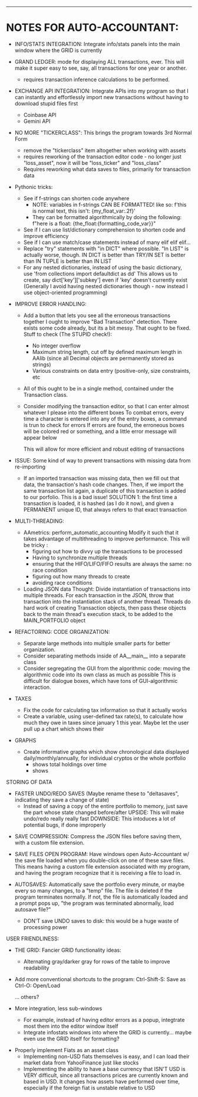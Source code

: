 

---
# NOTES FOR AUTO-ACCOUNTANT:

* INFO/STATS INTEGRATION: Integrate info/stats panels into the main window where the GRID is currently

* GRAND LEDGER: mode for displaying ALL transactions, ever. This will make it super easy to see, say, all transactions for one year or another.
	- requires transaction inference calculations to be performed.

* EXCHANGE API INTEGRATION: Integrate APIs into my program so that I can instantly and effortlessly import new transactions without having to download stupid files first
	- Coinbase API
	- Gemini API

* NO MORE "TICKERCLASS": This brings the program towards 3rd Normal Form
	- remove the "tickerclass" item altogether when working with assets
	- requires reworking of the transaction editor code - no longer just "loss_asset", now it will be "loss_ticker" and "loss_class"
	- Requires reworking what data saves to files, primarily for transaction data
	
* Pythonic tricks:
	- See if f-strings can shorten code anywhere
		* NOTE: variables in f-strings CAN BE FORMATTED! like so: f'this is normal text, this isn\'t: {my_float_var:.2f}'
		* They can be formatted algorithmically by doing the following: f"here is a float: {the_float:{formatting_code_var}}"
	- See if I can use list/dictionary comprehension to shorten code and improve efficiency
	- See if I can use match/case statements instead of many elif elif elif...
	- Replace "try" statements with "in DICT" where possible. "In LIST" is actually worse, though.
		IN DICT is better than TRY/IN SET is better than IN TUPLE is better than IN LIST
	- For any nested dictionaries, instead of using the basic dictionary, use 'from collections import defaultdict as dd'
	This allows us to create, say dict['key']['subkey'] even if 'key' doesn't currently exist
	(Generally I avoid having nested dictionaries though - now instead I use object-oriented programming)
	
* IMPROVE ERROR HANDLING:
	- Add a button that lets you see all the erroneous transactions together
      	I ought to improve "Bad Transaction" detection. There exists some code already, but its a bit messy. That ought to be fixed.
		Stuff to check (The STUPID check!):
		- No integer overflow
		- Maximum string length, cut off by defined maximum length in AAlib (since all Decimal objects are permanently stored as strings)
		- Various constraints on data entry (positive-only, size constraints, etc
	- All of this ought to be in a single method, contained under the Transaction class. 
	- Consider modifying the transaction editor, so that I can enter almost whatever I please into the different boxes
		To combat errors, every time a character is entered into any of the entry boxes, a command is trun to check for errors
		If errors are found, the erroneous boxes will be colored red or something, and a little error message will appear below
		
		This will allow for more efficient and robust editing of transactions

* ISSUE: Some kind of way to prevent transactions with missing data from re-importing	
	- If an imported transaction was missing data, then we fill out that data, the transaction's hash code changes. Then, if we import the same transaction list again, a duplicate of this transaction is added to our porfolio. This is a bad issue!
		SOLUTION 1: the first time a transaction is loaded, it is hashed (as I do it now), and given a PERMANENT unique ID, that always refers to that exact transaction

* MULTI-THREADING:
	- AAmetrics: perform_automatic_accounting
		Modify it such that it takes advantage of multithreading to improve performance.
		This will be tricky :
		- figuring out how to divvy up the transactions to be processed
		- Having to synchronize multiple threads
		- ensuring that the HIFO/LIFO/FIFO results are always the same: no race condition
		- figuring out how many threads to create
		- avoiding race conditions
	- Loading JSON data
		Thought: Divide instantiation of transactions into multiple threads. For each transaction in the JSON, throw that transaction into the instantiation stack of another thread. Threads do hard work of creating Transaction objects, then pass these objects back to the main thread's execution stack, to be added to the MAIN_PORTFOLIO object

* REFACTORING: CODE ORGANIZATION:
	- Separate large methods into multiple smaller parts for better organization. 
	- Consider separating methods inside of AA__main__ into a separate class
	- Consider segregating the GUI from the algorithmic code: moving the algorithmic code into its own class as much as possible
		This is difficult for dialogue boxes, which have tons of GUI-algorithmic interaction. 

* TAXES
	- Fix the code for calculating tax information so that it actually works
	- Create a variable, using user-defined tax rate(s), to calculate how much they owe in taxes since january 1 this year. Maybe let the user pull up a chart which shows their

* GRAPHS
	- Create informative graphs which show chronological data displayed daily/monthly/annually, for individual cryptos or the whole portfolio
		- shows total holdings over time
		- shows 

STORING OF DATA
* FASTER UNDO/REDO SAVES (Maybe rename these to "deltasaves", indicating they save a change of state)
	- Instead of saving a copy of the entire portfolio to memory, just save the part whose state changed before/after
		UPSIDE:		This will make undo/redo really really fast
		DOWNSIDE: 	This intoduces a lot of potential bugs, if done improperly
	
- SAVE COMPRESSION: Compress the JSON files before saving them, with a custom file extension. 
		
- SAVE FILES OPEN PROGRAM: Have windows open Auto-Accountant w/ the save file loaded when you double-click on one of these save files. This means 
	having a custom file extension associated with my program, and having the program recognize that it is receiving a file to load in.
	
- AUTOSAVES: Automatically save the portfolio every minute, or maybe every so many changes, to a "temp" file. The file is deleted if the program terminates normally. If not, the file is automatically loaded and a prompt pops up, "the program was terminated abnormally, load autosave file?"
	- DON'T save UNDO saves to disk: this would be a huge waste of processing power


USER FRIENDLINESS:
* THE GRID: Fancier GRID functionality ideas:
	- Alternating gray/darker gray for rows of the table to improve readability

* Add more conventional shortcuts to the program:
	Ctrl-Shift-S: Save as
	Ctrl-O: Open/Load
	
	... others?
	
* More integration, less sub-windows
	- For example, instead of having editor errors as a popup, integtrate most them into the editor window itself
	- Integrate infostats windows into where the GRID is currently... maybe even use the GRID itself for formatting?
	
- Properly implement Fiats as an asset class
	- Implementing non-USD fiats themselves is easy, and I can load their market data from YahooFinance just like stocks
	- Implementing the ability to have a base currency that ISN'T USD is VERY difficult, since all transactions prices are currently known and based in USD. It changes how assets have performed over time, especially if the foreign fiat is unstable relative to USD


	
	
	
	
	
	
	
	
	

